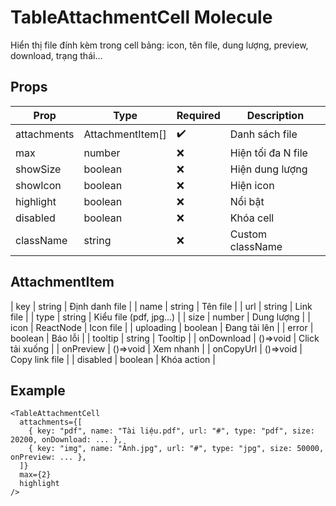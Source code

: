 # TableAttachmentCell Molecule

Hiển thị file đính kèm trong cell bảng: icon, tên file, dung lượng, preview, download, trạng thái...

## Props

| Prop        | Type             | Required | Description                    |
|-------------|------------------|----------|--------------------------------|
| attachments | AttachmentItem[] | ✔️       | Danh sách file                 |
| max         | number           | ❌       | Hiện tối đa N file             |
| showSize    | boolean          | ❌       | Hiện dung lượng                |
| showIcon    | boolean          | ❌       | Hiện icon                      |
| highlight   | boolean          | ❌       | Nổi bật                        |
| disabled    | boolean          | ❌       | Khóa cell                      |
| className   | string           | ❌       | Custom className               |

## AttachmentItem

| key         | string      | Định danh file        |
| name        | string      | Tên file              |
| url         | string      | Link file             |
| type        | string      | Kiểu file (pdf, jpg…) |
| size        | number      | Dung lượng            |
| icon        | ReactNode   | Icon file             |
| uploading   | boolean     | Đang tải lên          |
| error       | boolean     | Báo lỗi               |
| tooltip     | string      | Tooltip               |
| onDownload  | ()=>void    | Click tải xuống       |
| onPreview   | ()=>void    | Xem nhanh             |
| onCopyUrl   | ()=>void    | Copy link file        |
| disabled    | boolean     | Khóa action           |

## Example

```tsx
<TableAttachmentCell
  attachments={[
    { key: "pdf", name: "Tài liệu.pdf", url: "#", type: "pdf", size: 20200, onDownload: ... },
    { key: "img", name: "Ảnh.jpg", url: "#", type: "jpg", size: 50000, onPreview: ... },
  ]}
  max={2}
  highlight
/>
